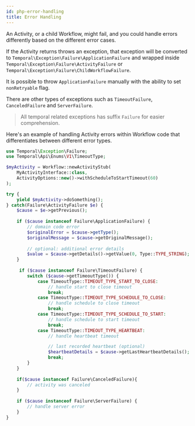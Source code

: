 ```yaml
---
id: php-error-handling
title: Error Handling
---
```


An Activity, or a child Workflow, might fail, and you could handle errors differently based on the different
error cases.

If the Activity returns throws an exception, that exception will
be converted to `Temporal\Exception\Failure\ApplicationFailure` and wrapped 
inside `Temporal\Exception\Failure\ActivityFailure` or `Temporal\Exception\Failure\ChildWorkflowFailure`.

It is possible to throw `ApplicationFailure` manually with the ability to set `nonRetryable` flag.

There are other types of exceptions such as `TimeoutFailure`, `CanceledFailure` and
`ServerFailure`.

> All temporal related exceptions has suffix `Failure` for easier comprehension.

Here's an example of handling Activity errors within Workflow code that differentiates between different error types.

```php
use Temporal\Exception\Failure;
use Temporal\Api\Enums\V1\TimeoutType;

$myActivity = Workflow::newActivityStub(
    MyActivityInterface::class,
    ActivityOptions::new()->withScheduleToStartTimeout(60)
);

try {
    yield $myActivity->doSomething();
} catch(Failure\ActivityFailure $e) {
    $cause = $e->getPrevious();
    
    if ($cause instanceof Failure\ApplicationFailure) {
        // domain code error
        $originalError = $cause->getType();
        $originalMessage = $cause->getOriginalMessage();
        
        // optional: additional error details
        $value = $cause->getDetails()->getValue(0, Type::TYPE_STRING);
    }
    
     if ($cause instanceof Failure\TimeoutFailure) {
        switch ($cause->getTimeoutType()) {
            case TimeoutType::TIMEOUT_TYPE_START_TO_CLOSE:
                // handle start to close timeout
                break;
            case TimeoutType::TIMEOUT_TYPE_SCHEDULE_TO_CLOSE:
                // handle schedule to close timeout
                break;
            case TimeoutType::TIMEOUT_TYPE_SCHEDULE_TO_START:
                // handle schedule to start timeout
                break;
            case TimeoutType::TIMEOUT_TYPE_HEARTBEAT:
                // handle heartbeat timeout

                // last recorded heartbeat (optional)
                $heartbeatDetails = $cause->getLastHeartbeatDetails();
                break;
        }
    }
    
    if($cause instanceof Failure\CanceledFailure){
        // activity was canceled
    }
    
    if ($cause instanceof Failure\ServerFailure) {
        // handle server error
    }
}
```